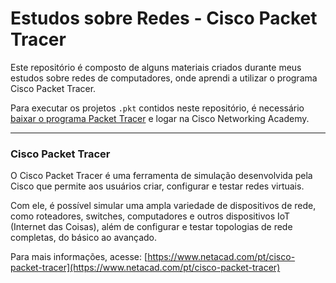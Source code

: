 # Estudos sobre Redes - Cisco Packet Tracer

Este repositório é composto de alguns materiais criados durante meus estudos sobre redes de computadores, onde aprendi a utilizar o programa Cisco Packet Tracer.

Para executar os projetos `.pkt` contidos neste repositório, é necessário [baixar o programa Packet Tracer](https://www.netacad.com/articles/news/download-cisco-packet-tracer) e logar na Cisco Networking Academy.

---

### Cisco Packet Tracer

O Cisco Packet Tracer é uma ferramenta de simulação desenvolvida pela Cisco que permite aos usuários criar, configurar e testar redes virtuais.

Com ele, é possível simular uma ampla variedade de dispositivos de rede, como roteadores, switches, computadores e outros dispositivos IoT (Internet das Coisas), além de configurar e testar topologias de rede completas, do básico ao avançado.

Para mais informações, acesse: [https://www.netacad.com/pt/cisco-packet-tracer](https://www.netacad.com/pt/cisco-packet-tracer)
